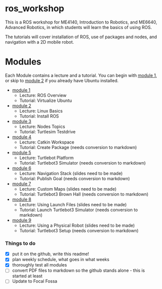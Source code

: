 # ros_workshop
This is a ROS workshop for ME4140, Introduction to Robotics, and ME6640, Advanced Robotics, in which students will learn the basics of using ROS.

The tutorials will cover installation of ROS, use of packages and nodes, and navigation with a 2D mobile robot. 

# Modules 

Each Module contains a lecture and a tutorial. You can begin with [module 1](module1/), or skip to [module 2](module2/) if you already have Ubuntu installed.

- [module 1](module1/) 
  - Lecture: ROS Overview
  - Tutorial: Virtualize Ubuntu
- [module 2](module2/) 
  - Lecture: Linux Basics
  - Tutorial: Install ROS
- [module 3](module3/) 
  - Lecture: Nodes Topics
  - Tutorial: Turtlesim Testdrive
- [module 4](module4/) 
  - Lecture: Catkin Workspace
  - Tutorial: Create Package (needs conversion to markdown)
- [module 5](module5/) 
  - Lecture: Turtlebot Platform
  - Tutorial: Turtlebot3 Simulator (needs conversion to markdown) 
- [module 6](module6/) 
  - Lecture: Navigation Stack (slides need to be made)
  - Tutorial: Publish Goal (needs conversion to markdown)
- [module 7](module7/) 
  - Lecture: Custom Maps (slides need to be made)
  - Tutorial: Turtlebot3 Brown Hall (needs conversion to markdown)
- [module 8](module8) 
  - Lecture: Using Launch Files (slides need to be made)
  - Tutorial: Launch Turtlebot3 Simulator (needs conversion to markdown)
- [module 9](module9/) 
  - Lecture: Using a Physical Robot (slides need to be made)
  - Tutorial: Turtlebot3 Setup (needs conversion to markdown)



### Things to do

- [x] put it on the github, write this readme!
- [x] plan weekly schedule, what goes in what weeks
- [x] thoroughly test all modules
- [ ] convert PDF files to markdown so the github stands alone - this is started at least	
- [ ] Update to Focal Fossa
